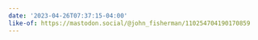 ```yaml
---
date: '2023-04-26T07:37:15-04:00'
like-of: https://mastodon.social/@john_fisherman/110254704190170859
---
```

